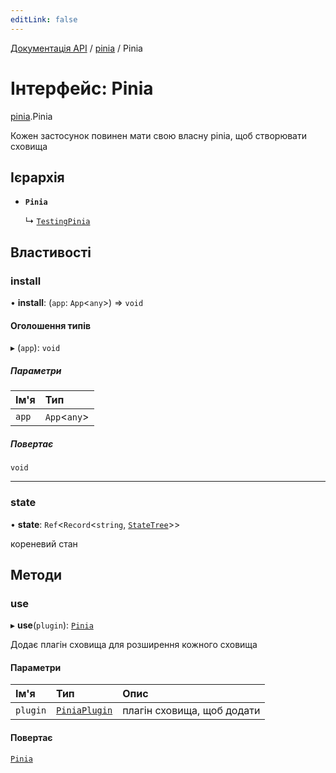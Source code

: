 ```yaml
---
editLink: false
---
```


[Документація API](../index.md) / [pinia](../modules/pinia.md) / Pinia

# Інтерфейс: Pinia

[pinia](../modules/pinia.md).Pinia

Кожен застосунок повинен мати свою власну pinia, щоб створювати сховища

## Ієрархія

- **`Pinia`**

  ↳ [`TestingPinia`](pinia_testing.TestingPinia.md)

## Властивості

### install

• **install**: (`app`: `App`<`any`\>) => `void`

#### Оголошення типів

▸ (`app`): `void`

##### Параметри

| Ім'я | Тип |
| :------ | :------ |
| `app` | `App`<`any`\> |

##### Повертає

`void`

___

### state

• **state**: `Ref`<`Record`<`string`, [`StateTree`](../modules/pinia.md#statetree)\>\>

кореневий стан

## Методи

### use

▸ **use**(`plugin`): [`Pinia`](pinia.Pinia.md)

Додає плагін сховища для розширення кожного сховища

#### Параметри

| Ім'я | Тип | Опис                |
| :------ | :------ |:--------------------|
| `plugin` | [`PiniaPlugin`](pinia.PiniaPlugin.md) | плагін сховища, щоб додати |

#### Повертає

[`Pinia`](pinia.Pinia.md)

